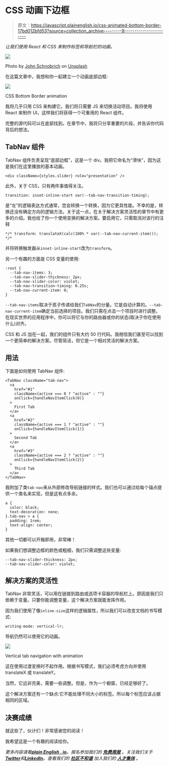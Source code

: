 # CSS 动画下边框

> 原文：<https://javascript.plainenglish.io/css-animated-bottom-border-17bd012bfd53?source=collection_archive---------8----------------------->

*让我们使用 React 和 CSS 来制作标签和导航栏的动画。*

![](img/1cbb46d2cf9b12964cb44a691819dddf.png)

Photo by [John Schnobrich](https://unsplash.com/@johnschno?utm_source=medium&utm_medium=referral) on [Unsplash](https://unsplash.com?utm_source=medium&utm_medium=referral)

在这篇文章中，我想和你一起建立一个动画底部边框:

![](img/037c8b385861ef92c4184649a4bb4241.png)

CSS Bottom Border animation

我将几乎只用 CSS 来构建它。我们将只需要 JS 来切换活动项目。我将使用 React 来制作 UI，这样我们将获得一个可重用的 React 组件。

完整的源代码可以在底部找到。在章节中，我将只分享重要的片段，并告诉你代码背后的想法。

## TabNav 组件

TabNav 组件负责呈现“底部边框”，这是一个 div。我把它命名为“滑块”，因为这是我们在这里播放的基本动画。

```
<div className={styles.slider} role="presentation" />
```

此外，关于 CSS，只有两件事值得关注。

```
transition: inset-inline-start var(--tab-nav-transition-timing);
```

是“左”的逻辑表达方式通常，您会转换一个转换，因为它更具性能。不幸的是，转换还没有确定方向的逻辑方法。关于这一点，在关于解决方案灵活性的章节中有更多的介绍。我也给了你一个使用变换的解决方案。要启用它，只需取消对该行的注释

```
*/* transform: translateX(calc(100% * var(--tab-nav-current-item))); */*
```

并将转换触发器从`inset-inline-start`改为`transform`。

另一个有趣的方面是 CSS 变量的使用:

```
:root {
  --tab-nav-items: 3;
  --tab-nav-slider-thickness: 2px;
  --tab-nav-slider-color: violet;
  --tab-nav-transition-timing: 0.25s;
  --tab-nav-current-item: 0;
}
```

`--tab-nav-items`取决于孩子传递给我们`TabNav`的分量。它是自动计算的。`--tab-nav-current-item`确定当前选择的项目。我们只需在点击一个项目时进行调整。在现实世界的应用程序中，你可以将它与你的路由器或你的状态(取决于你在使用什么)对齐。

CSS 和 JS 加在一起，我们的组件只有大约 50 行代码。我相信我们甚至可以找到一个更简单的解决方案。尽管简洁，但它是一个相对灵活的解决方案。

## 用法

下面是如何使用 TabNav 组件:

```
<TabNav className="tab-nav">
  <a
    href="#1"
    className={active === 0 ? "active" : ""}
    onClick={handleNavItemClick(0)}
  >
    First Tab
  </a>
  <a
    href="#2"
    className={active === 1 ? "active" : ""}
    onClick={handleNavItemClick(1)}
  >
    Second Tab
  </a>
  <a
    href="#3"
    className={active === 2 ? "active" : ""}
    onClick={handleNavItemClick(2)}
  >
    Third Tab
  </a>
</TabNav>
```

我附加了类`tab-nav`来从外部修改导航链接的样式。我们也可以通过给每个锚点提供一个类名来实现，但是这有点多余。

```
a {
  color: black;
  text-decoration: none;
}.tab-nav > a {
  padding: 1rem;
  text-align: center;
}
```

其他一切都可以开箱即用，非常棒！

如果我们想调整边框的颜色或粗细，我们只需调整这些变量:

```
--tab-nav-slider-thickness: 2px;
--tab-nav-slider-color: violet;
```

## 解决方案的灵活性

TabNav 非常灵活，可以用在链接到路由或选项卡容器的导航栏上。原因是我们只依赖于变量。只要你能调整变量，这个解决方案就能发挥作用。

因为我们使用了像`inline-size`这样的逻辑属性，所以我们可以改变文档的书写模式:

```
writing-mode: vertical-lr;
```

导航仍然可以使用它的动画。

![](img/2d20afca06f2582f9737b387ef3a6a7a.png)

Vertical tab navigation with animation

这在使用过渡变换时不起作用。根据书写模式，我们必须考虑方向并使用 translateX 或 translateY。

当然，它远非完美，需要一些调整。但是，作为一个橱窗，已经足够好了。

这个解决方案还有一个缺点:它不能处理不同大小的标签。所以每个标签应该占据相同的区域。

## 决赛成绩

就这些了，伙计们！非常感谢您的阅读！

我希望这是一个有趣的阅读给你。

*更多内容请看*[***plain English . io***](https://plainenglish.io/)*。报名参加我们的* [***免费周报***](http://newsletter.plainenglish.io/) *。关注我们关于*[***Twitter***](https://twitter.com/inPlainEngHQ)*和*[***LinkedIn***](https://www.linkedin.com/company/inplainenglish/)*。查看我们的* [***社区不和谐***](https://discord.gg/GtDtUAvyhW) *加入我们的* [***人才集体***](https://inplainenglish.pallet.com/talent/welcome) *。*